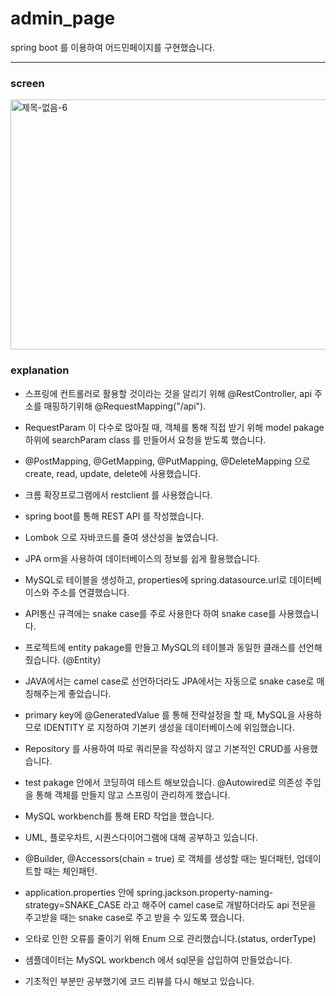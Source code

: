 # admin_page

spring boot 를 이용하여 어드민페이지를 구현했습니다.

---

### screen

<img src="https://user-images.githubusercontent.com/59306143/101287287-b7512200-3832-11eb-810d-44ca980352bc.gif" alt="제목-없음-6" width="600" height="400"/>

### explanation

- 스프링에 컨트롤러로 활용할 것이라는 것을 알리기 위해 @RestController,
  api 주소를 매핑하기위해 @RequestMapping("/api").

- RequestParam 이 다수로 많아질 때, 객체를 통해 직접 받기 위해 model pakage 하위에
  searchParam class 를 만들어서 요청을 받도록 했습니다.

- @PostMapping, @GetMapping, @PutMapping, @DeleteMapping 으로 create, read, update, delete에 사용했습니다.

- 크롬 확장프로그램에서 restclient 를 사용했습니다.

- spring boot를 통해 REST API 를 작성했습니다.

- Lombok 으로 자바코드를 줄여 생산성을 높였습니다.

- JPA orm을 사용하여 데이터베이스의 정보를 쉽게 활용했습니다.

- MySQL로 테이블을 생성하고, properties에 spring.datasource.url로 데이터베이스와 주소를 연결했습니다.

- API통신 규격에는 snake case를 주로 사용한다 하여 snake case를 사용했습니다.

- 프로젝트에 entity pakage를 만들고 MySQL의 테이블과 동일한 클래스를 선언해줬습니다.
  (@Entity)

- JAVA에서는 camel case로 선언하더라도 JPA에서는 자동으로 snake case로 매칭해주는게 좋았습니다.

- primary key에 @GeneratedValue 를 통해 전략설정을 할 때, MySQL을 사용하므로 IDENTITY 로
  지정하여 기본키 생성을 데이터베이스에 위임했습니다.

- Repository 를 사용하여 따로 쿼리문을 작성하지 않고 기본적인 CRUD를 사용했습니다.

- test pakage 안에서 코딩하여 테스트 해보았습니다.
  @Autowired로 의존성 주입을 통해 객체를 만들지 않고 스프링이 관리하게 했습니다.

- MySQL workbench를 통해 ERD 작업을 했습니다.

- UML, 플로우차트, 시퀀스다이어그램에 대해 공부하고 있습니다.

- @Builder, @Accessors(chain = true) 로 객체를 생성할 때는 빌더패턴, 업데이트할 때는 체인패턴.

- application.properties 안에 spring.jackson.property-naming-strategy=SNAKE_CASE 라고 해주어 camel case로 개발하더라도 api 전문을 주고받을 때는 snake case로 주고 받을 수 있도록 했습니다.

- 오타로 인한 오류를 줄이기 위해 Enum 으로 관리했습니다.(status, orderType)

- 샘플데이터는 MySQL workbench 에서 sql문을 삽입하여 만들었습니다.

- 기초적인 부분만 공부했기에 코드 리뷰를 다시 해보고 있습니다.
